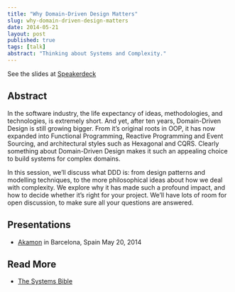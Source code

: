 ```yaml
---
title: "Why Domain-Driven Design Matters"
slug: why-domain-driven-design-matters
date: 2014-05-21
layout: post
published: true
tags: [talk]
abstract: "Thinking about Systems and Complexity."
---
```



<script async class="speakerdeck-embed" data-id="318140a0c29a013152315aee9e57b660" data-ratio="1.33333333333333" src="//speakerdeck.com/assets/embed.js"></script>
See the slides at [Speakerdeck](https://speakerdeck.com/mathiasverraes/why-domain-driven-design-matters)

## Abstract

In the software industry, the life expectancy of ideas, methodologies, and technologies, is extremely short. And yet, after ten years, Domain-Driven Design is still growing bigger. From it’s original roots in OOP, it has now expanded into Functional Programming, Reactive Programming and Event Sourcing, and architectural styles such as Hexagonal and CQRS. Clearly something about Domain-Driven Design makes it such an appealing choice to build systems for complex domains.

In this session, we’ll discuss what DDD is: from design patterns and modelling techniques, to the more philosophical ideas about how we deal with complexity. We explore why it has made such a profound impact, and how to decide whether it’s right for your project. We’ll have lots of room for open discussion, to make sure all your questions are answered.


## Presentations

- [Akamon](http://akamon.com/) in Barcelona, Spain May 20, 2014


## Read More

- [The Systems Bible](http://verraes.net/2013/08/john-gall-systemantics-the-systems-bible/)



